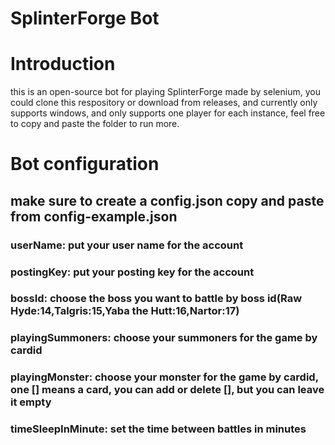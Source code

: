 # SplinterForge Bot

# Introduction

this is an open-source bot for playing SplinterForge made by selenium, you could clone this respository or download from releases, and currently only supports windows, and only supports one player for each instance, feel free to copy and paste the folder to run more.

# Bot configuration

## make sure to create a config.json copy and paste from config-example.json

### userName: put your user name for the account

### postingKey: put your posting key for the account

### bossId: choose the boss you want to battle by boss id(Raw Hyde:14,Talgris:15,Yaba the Hutt:16,Nartor:17)

### playingSummoners: choose your summoners for the game by cardid

### playingMonster: choose your monster for the game by cardid, one [] means a card, you can add or delete [], but you can leave it empty

### timeSleepInMinute: set the time between battles in minutes
